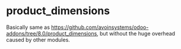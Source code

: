 # product_dimensions

Basically same as https://github.com/avoinsystems/odoo-addons/tree/8.0/product_dimensions, but without the huge overhead caused by other modules.
